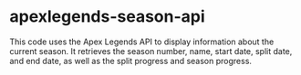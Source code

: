 # apexlegends-season-api
This code uses the Apex Legends API to display information about the current season. It retrieves the season number, name, start date, split date, and end date, as well as the split progress and season progress.
